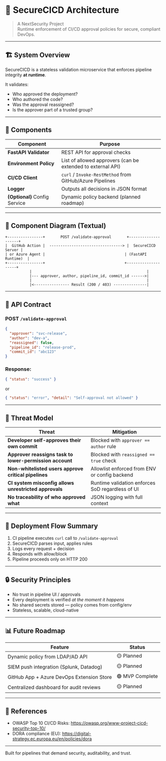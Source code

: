 # 🧠 SecureCICD Architecture

> A NextSecurity Project  
> Runtime enforcement of CI/CD approval policies for secure, compliant DevOps.

---

## 🏗️ System Overview

SecureCICD is a stateless validation microservice that enforces pipeline integrity **at runtime**.

It validates:
- Who approved the deployment?
- Who authored the code?
- Was the approval reassigned?
- Is the approver part of a trusted group?

---

## 🔧 Components

| Component | Purpose |
|----------|---------|
| **FastAPI Validator** | REST API for approval checks |
| **Environment Policy** | List of allowed approvers (can be extended to external API) |
| **CI/CD Client** | `curl` / `Invoke-RestMethod` from GitHub/Azure Pipelines |
| **Logger** | Outputs all decisions in JSON format |
| **(Optional)** Config Service | Dynamic policy backend (planned roadmap) |

---

## 📐 Component Diagram (Textual)

```
+----------------+       POST /validate-approval       +--------------------+
|  GitHub Action |  ---------------------------------> |  SecureCICD Server |
| or Azure Agent |                                    | (FastAPI Runtime)  |
+----------------+                                    +--------------------+
           |                                                    |
           |--- approver, author, pipeline_id, commit_id ------>|
           |                                                    |
           |<---------------- Result (200 / 403) ---------------|
```

---

## 🧪 API Contract

### POST `/validate-approval`

```json
{
  "approver": "svc-release",
  "author": "dev-a",
  "reassigned": false,
  "pipeline_id": "release-prod",
  "commit_id": "abc123"
}
```

### Response:

```json
{ "status": "success" }
```

or

```json
{ "status": "error", "detail": "Self-approval not allowed" }
```

---

## 🔐 Threat Model

| Threat | Mitigation |
|--------|------------|
| **Developer self-approves their own commit** | Blocked with `approver == author` rule |
| **Approver reassigns task to lower-permission account** | Blocked with `reassigned == true` check |
| **Non-whitelisted users approve critical pipelines** | Allowlist enforced from ENV or config backend |
| **CI system misconfig allows unrestricted approvals** | Runtime validation enforces SoD regardless of UI |
| **No traceability of who approved what** | JSON logging with full context |

---

## 🔄 Deployment Flow Summary

1. CI pipeline executes `curl` call to `/validate-approval`
2. SecureCICD parses input, applies rules
3. Logs every request + decision
4. Responds with allow/block
5. Pipeline proceeds only on HTTP 200

---

## 🔒 Security Principles

- No trust in pipeline UI / approvals
- Every deployment is verified *at the moment it happens*
- No shared secrets stored — policy comes from config/env
- Stateless, scalable, cloud-native

---

## 📊 Future Roadmap

| Feature | Status |
|---------|--------|
| Dynamic policy from LDAP/AD API | 🟡 Planned |
| SIEM push integration (Splunk, Datadog) | 🟡 Planned |
| GitHub App + Azure DevOps Extension Store | 🟢 MVP Complete |
| Centralized dashboard for audit reviews | 🟡 Planned |

---

## 📘 References

- OWASP Top 10 CI/CD Risks: https://owasp.org/www-project-cicd-security-top-10/
- DORA compliance (EU): https://digital-strategy.ec.europa.eu/en/policies/dora

---

Built for pipelines that demand security, auditability, and trust.
